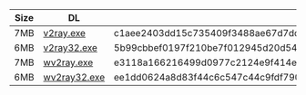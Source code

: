 |    Size   |     DL  | sha512sum |
|  ---  |  ---  |  ---  |
| 7MB | [v2ray.exe](https://cdn.jsdelivr.net/gh/googleians/v2ray-core@main/v2ray.exe) | c1aee2403dd15c735409f3488ae67d7dc9de9f5ccc449ca5c503f0a756f69e7a85820a99203bd72127d16346f3c020d9943d20cffbddfbf815f54d8dbe735da6 |
| 6MB | [v2ray32.exe](https://cdn.jsdelivr.net/gh/googleians/v2ray-core@main/v2ray32.exe) | 5b99cbbef0197f210be7f012945d20d545d7f8eaf7681e024d439bfc8f1ee9840f8fcdba5aecdb1ed8c5f56601af97a04228139b7b59556356ea5eaa9f1c9f17 |
| 7MB | [wv2ray.exe](https://cdn.jsdelivr.net/gh/googleians/v2ray-core@main/wv2ray.exe) | e3118a166216499d0977c2124e9f414eba39a939a754b4beac23654f495130c509a1e21e1acc48c9917fb81b3dbc4c71e6579859b1e5b8c5f10cac79e6c73785 |
| 6MB | [wv2ray32.exe](https://cdn.jsdelivr.net/gh/googleians/v2ray-core@main/wv2ray32.exe) | ee1dd0624a8d83f44c6c547c44c9fdf790096ec1d9d3c1cc75c398d6db84b04091384e5a28e041734c80e9a19578738358248a13dc983efc509ef38b8771f5da |
